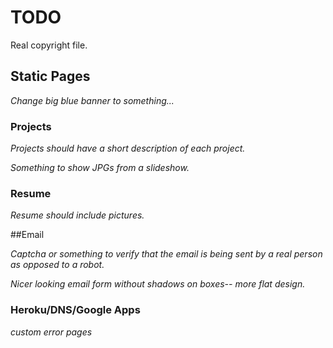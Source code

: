 # TODO

Real copyright file.

## Static Pages

*Change big blue banner to something...*


### Projects

*Projects should have a short description of each project.*

*Something to show JPGs from a slideshow.*

### Resume

*Resume should include pictures.*


##Email

*Captcha or something to verify that the email is being sent by a real person as opposed to a robot.*

*Nicer looking email form without shadows on boxes-- more flat design.*


### Heroku/DNS/Google Apps

*custom error pages*